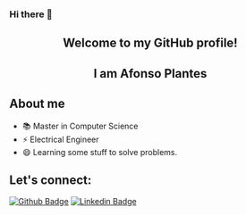 ### Hi there 👋

<p align="center">
  <h2 align="center">  Welcome to my GitHub profile! </h2>
  <h2 align="center">  I am Afonso Plantes </h2> 
</p>

## About me
- 📚 Master in Computer Science
- ⚡ Electrical Engineer
- 😄 Learning some stuff to solve problems.

## Let's connect:
[![Github Badge](https://img.shields.io/badge/-Github-000?style=flat-square&logo=Github&logoColor=white&link=https://github.com/afonsoplantes)](https://github.com/afonsoplantes)
[![Linkedin Badge](https://img.shields.io/badge/-LinkedIn-blue?style=flat-square&logo=Linkedin&logoColor=white&link=https://www.linkedin.com/in/afonsoplantes/)](https://www.linkedin.com/in/afonsoplantes/)
